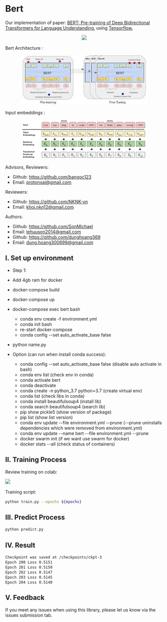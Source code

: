 # Bert
<p dir="auto">Our implementation of paper:  <a target="_blank" href="https://arxiv.org/pdf/1810.04805.pdf" rel="nofollow">BERT: Pre-training of Deep Bidirectional Transformers for Language Understanding</a>, using <a target="_blank" href="https://www.tensorflow.org/" rel="nofollow">Tensorflow.</a></p>
<p align="center">
    <img src='https://storage.googleapis.com/protonx-cloud-storage/transformer/protonx-transf.png' width=200 class="center">
</p>

<p dir="auto">Bert Architecture :</p>
<p align="center" dir="auto">
    <a target="_blank" rel="noopener noreferrer" href="/images/bert_model.jpeg">
        <img src="./images/bert_model.jpeg" width="400" style="max-width: 100%;">
    </a>
</p>
<p dir="auto">Input embeddings :</p>
<p align="center" dir="auto">
    <a target="_blank" rel="noopener noreferrer" href="/images/input_embedding.png">
        <img src="./images/input_embedding.png" width="400" style="max-width: 100%;">
    </a>
</p>

Advisors, Reviewers:
- Github: https://github.com/bangoc123
- Email: protonxai@gmail.com

Reviewers:
- Github: https://github.com/NKNK-vn
- Email: khoi.nkn12@gmail.com

Authors:
- Github: https://github.com/SonMichael
- Email: lehuuson2014@gmail.com
- Github: https://github.com/dunghoang369
- Email: dung.hoang300699@gmail.com

## I.  Set up environment

- Step 1:
- Add 4gb ram for docker
- docker-compose build
- docker-compose up
- docker-compose exec bert bash
    + conda env create -f environment.yml
    + conda init bash
    + re-start docker-compose
    + conda config --set auto_activate_base false
- python name.py

- Option (can run when install conda success):
    + conda config --set auto_activate_base false (disable auto activate in bash)
    + conda env list (check env in conda)
    + conda activate bert
    + conda deactivate
    + conda create -n python_3.7 python=3.7 (create virtual env)
    + conda list (check libs in conda)
    + conda install beautifulsoup4 (install lib)
    + conda search beautifulsoup4 (search lib)
    + pip show pickle5 (show version of package)
    + pip list (show list version)
    + conda env update --file environment.yml --prune (--prune uninstalls dependencies which were removed from environment.yml)
    + conda env update --name bert --file environment.yml --prune
    + docker swarm init (if we want use swarm for docker)
    + docker stats --all (check status of containers)



## II. Training Process

<p dir="auto">Review training on colab:</p>
<p dir="auto">
<a target="_blank" href="https://colab.research.google.com/drive/1x75S9AUydJUPGS1_TTXHo21QhAhl-uHa?usp=sharing#scrollTo=I2Q9DzmwyDHM" rel="nofollow">
    <img src="https://camo.githubusercontent.com/4c7b9a2048b6a9453d2c924ca024decb4c11c341b18ecf655b862ba32c6f323e/68747470733a2f2f73746f726167652e676f6f676c65617069732e636f6d2f70726f746f6e782d636c6f75642d73746f726167652f636f6c61625f66617669636f6e5f32353670782e706e67" width="80" data-canonical-src="https://storage.googleapis.com/protonx-cloud-storage/colab_favicon_256px.png" style="max-width: 100%;"> 
</a>
</p>
Training script:

```bash
python train.py --epochs ${epochs}
```

## III. Predict Process

```bash
python predict.py
```

## IV. Result

```
Checkpoint was saved at /checkpoints/ckpt-3
Epoch 200 Loss 0.5151
Epoch 201 Loss 0.5150
Epoch 202 Loss 0.5147
Epoch 203 Loss 0.5145
Epoch 204 Loss 0.5140
```
## V. Feedback
If you meet any issues when using this library, please let us know via the issues submission tab.